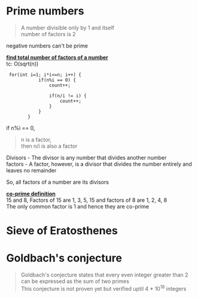 # Prime numbers

> A number divisible only by 1 and itself  
> number of factors is 2

negative numbers can't be prime  

**<ins>find total number of factors of a number</ins>**   
tc: O(sqrt(n))  

```
 for(int i=1; i*i<=n; i++) {
            if(n%i == 0) {
                count++;

                if(n/i != i) {
                    count++;
                }
            }
        }
```

if n%i == 0, 
> n is a factor,  
> then n/i is also a factor

Divisors - The divisor is any number that divides another number  
factors - A factor, however, is a divisor that divides the number entirely and leaves no remainder

So, all factors of a number are its divisors  

**<ins>co-prime definition</ins>**   
15 and 8, Factors of 15 are 1, 3, 5, 15 and factors of 8 are 1, 2, 4, 8  
The only common factor is 1 and hence they are co-prime

# Sieve of Eratosthenes



# Goldbach's conjecture 
 
> Goldbach's conjecture states that every even integer greater than 2 can be expressed as the sum of two primes    
> This conjecture is not proven yet but verified uptil 4 * 10<sup>18</sup> integers  
    

